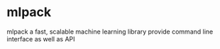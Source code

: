 mlpack
======

mlpack a fast, scalable machine learning library provide command line interface as well as API 
